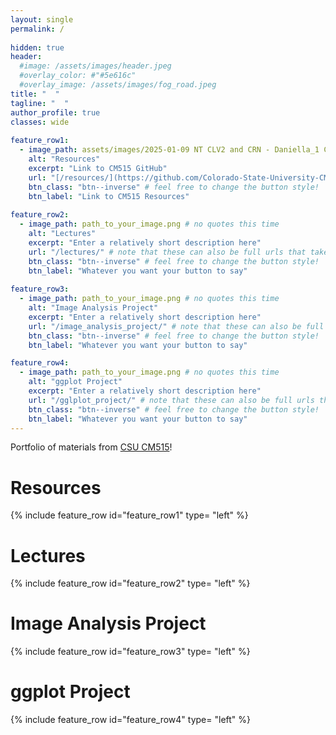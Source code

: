 ```yaml
---
layout: single
permalink: / 
     
hidden: true
header:
  #image: /assets/images/header.jpeg
  #overlay_color: #"#5e616c"
  #overlay_image: /assets/images/fog_road.jpeg
title: "  "
tagline: "  "   
author_profile: true
classes: wide
   
feature_row1:
  - image_path: assets/images/2025-01-09 NT CLV2 and CRN - Daniella_1 CLV2 ER_ch01_SV.jpg # no quotes this time
    alt: "Resources"
    excerpt: "Link to CM515 GitHub"
    url: "[/resources/](https://github.com/Colorado-State-University-CMB/CM515-course-2025/blob/main/README.md)" # note that these can also be full urls that take people to other sites
    btn_class: "btn--inverse" # feel free to change the button style!
    btn_label: "Link to CM515 Resources"
    
feature_row2:
  - image_path: path_to_your_image.png # no quotes this time
    alt: "Lectures"
    excerpt: "Enter a relatively short description here"
    url: "/lectures/" # note that these can also be full urls that take people to other sites
    btn_class: "btn--inverse" # feel free to change the button style!
    btn_label: "Whatever you want your button to say"
    
feature_row3:
  - image_path: path_to_your_image.png # no quotes this time
    alt: "Image Analysis Project"
    excerpt: "Enter a relatively short description here"
    url: "/image_analysis_project/" # note that these can also be full urls that take people to other sites
    btn_class: "btn--inverse" # feel free to change the button style!
    btn_label: "Whatever you want your button to say"

feature_row4:
  - image_path: path_to_your_image.png # no quotes this time
    alt: "ggplot Project"
    excerpt: "Enter a relatively short description here"
    url: "/gglplot_project/" # note that these can also be full urls that take people to other sites
    btn_class: "btn--inverse" # feel free to change the button style!
    btn_label: "Whatever you want your button to say" 
---
```


Portfolio of materials from [CSU CM515](https://github.com/Colorado-State-University-CMB/CM515-course-2025/tree/main)! 

# Resources

{% include feature_row id="feature_row1" type= "left" %}

# Lectures

{% include feature_row id="feature_row2" type= "left" %}

# Image Analysis Project

{% include feature_row id="feature_row3" type= "left" %}

# ggplot Project

{% include feature_row id="feature_row4" type= "left" %}

